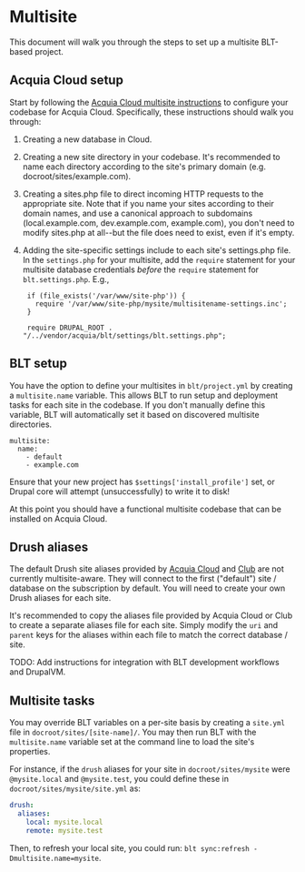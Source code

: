 # Multisite

This document will walk you through the steps to set up a multisite BLT-based project.

## Acquia Cloud setup

Start by following the [Acquia Cloud multisite instructions](https://docs.acquia.com/acquia-cloud/multisite) to configure your codebase for Acquia Cloud. Specifically, these instructions should walk you through:

1. Creating a new database in Cloud.
2. Creating a new site directory in your codebase. It's recommended to name each directory according to the site's primary domain (e.g. docroot/sites/example.com).
3. Creating a sites.php file to direct incoming HTTP requests to the appropriate site. Note that if you name your sites according to their domain names, and use a canonical approach to subdomains (local.example.com, dev.example.com, example.com), you don't need to modify sites.php at all--but the file does need to exist, even if it's empty.
4. Adding the site-specific settings include to each site's settings.php file. In the `settings.php` for your multisite, add the `require` statement for your multisite database credentials *before* the `require` statement for `blt.settings.php`. E.g.,

        if (file_exists('/var/www/site-php')) {
          require '/var/www/site-php/mysite/multisitename-settings.inc';
        }

        require DRUPAL_ROOT . "/../vendor/acquia/blt/settings/blt.settings.php";

## BLT setup

You have the option to define your multisites in `blt/project.yml` by creating a `multisite.name` variable. This allows BLT to run setup and deployment tasks for each site in the codebase. If you don't manually define this variable, BLT will automatically set it based on discovered multisite directories.

    multisite:
      name:
        - default
        - example.com

Ensure that your new project has `$settings['install_profile']` set, or Drupal core will attempt (unsuccessfully) to write it to disk!

At this point you should have a functional multisite codebase that can be installed on Acquia Cloud.

## Drush aliases

The default Drush site aliases provided by [Acquia Cloud](https://docs.acquia.com/acquia-cloud/drush/aliases) and [Club](https://github.com/acquia/club#usage) are not currently multisite-aware. They will connect to the first ("default") site / database on the subscription by default. You will need to create your own Drush aliases for each site.

It's recommended to copy the aliases file provided by Acquia Cloud or Club to create a separate aliases file for each site. Simply modify the `uri` and `parent` keys for the aliases within each file to match the correct database / site.

TODO: Add instructions for integration with BLT development workflows and DrupalVM.

## Multisite tasks

You may override BLT variables on a per-site basis by creating a `site.yml` file in `docroot/sites/[site-name]/`. You may then run BLT with the `multisite.name` variable set at the command line to load the site's properties.

For instance, if the `drush` aliases for your site in `docroot/sites/mysite` were `@mysite.local` and `@mysite.test`, you could define these in `docroot/sites/mysite/site.yml` as:

```yaml
drush:
  aliases:
    local: mysite.local
    remote: mysite.test
```

Then, to refresh your local site, you could run: `blt sync:refresh -Dmultisite.name=mysite`.
